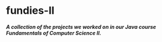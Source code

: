 # fundies-II
##### A collection of the projects we worked on in our Java course Fundamentals of Computer Science II.
 
